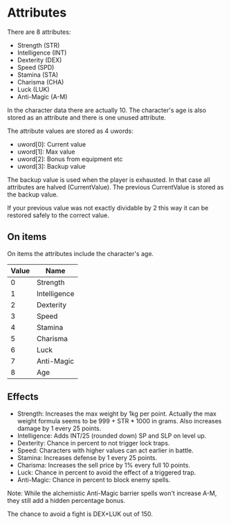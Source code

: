 # Attributes

There are 8 attributes:
- Strength (STR)
- Intelligence (INT)
- Dexterity (DEX)
- Speed (SPD)
- Stamina (STA)
- Charisma (CHA)
- Luck (LUK)
- Anti-Magic (A-M)

In the character data there are actually 10. The character's age is also stored as an attribute and there is one unused attribute.

The attribute values are stored as 4 uwords:

- uword[0]: Current value
- uword[1]: Max value
- uword[2]: Bonus from equipment etc
- uword[3]: Backup value

The backup value is used when the player is exhausted. In that case all attributes are halved (CurrentValue). The previous CurrentValue is stored as the backup value.

If your previous value was not exactly dividable by 2 this way it can be restored safely to the correct value.

## On items

On items the attributes include the character's age.

Value | Name
----|----
0 | Strength
1 | Intelligence
2 | Dexterity
3 | Speed
4 | Stamina
5 | Charisma
6 | Luck
7 | Anti-Magic
8 | Age


## Effects

- Strength: Increases the max weight by 1kg per point. Actually the max weight formula seems to be 999 + STR * 1000 in grams. Also increases damage by 1 every 25 points.
- Intelligence: Adds INT/25 (rounded down) SP and SLP on level up.
- Dexterity: Chance in percent to not trigger lock traps.
- Speed: Characters with higher values can act earlier in battle.
- Stamina: Increases defense by 1 every 25 points.
- Charisma: Increases the sell price by 1% every full 10 points.
- Luck: Chance in percent to avoid the effect of a triggered trap.
- Anti-Magic: Chance in percent to block enemy spells.

Note: While the alchemistic Anti-Magic barrier spells won't increase A-M, they still add a hidden percentage bonus.

The chance to avoid a fight is DEX+LUK out of 150.

